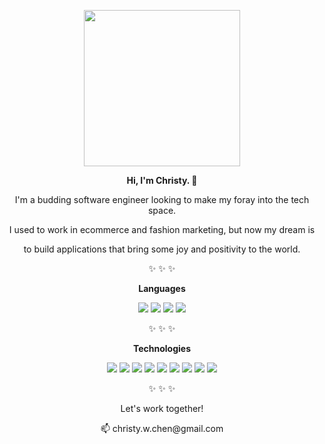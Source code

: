 <div align="center">
    <p><img src="https://user-images.githubusercontent.com/55429132/151303107-f027043d-075b-4ec3-92e2-e7d6c94f966f.png" style="width: 250px"></p>
    <p><strong>Hi, I'm Christy. 🌱</strong></p>
    <p>I'm a budding software engineer looking to make my foray into the tech space.</p>
    <p>I used to work in ecommerce and fashion marketing, but now my dream is<p>
    <p>to build applications that bring some joy and positivity to the world.</p>
    <p>✨ ✨ ✨</p>
    <p><strong>Languages</strong></p>
    <img src="https://img.shields.io/badge/-JavaScript-yellow">
    <img src="https://img.shields.io/badge/-Python-3770a0">
    <img src="https://img.shields.io/badge/-HTML5-f16529">
    <img src="https://img.shields.io/badge/-CSS3-1c88c7">
    <p></p>
    <p>✨ ✨ ✨</p>
    <p><strong>Technologies</strong></p>
    <img src="https://img.shields.io/badge/-Node.js-689f63">
    <img src="https://img.shields.io/badge/-Express.js-yellow">
    <img src="https://img.shields.io/badge/-PostgreSQL-336791">
    <img src="https://img.shields.io/badge/-Sequelize.js-03afef">
    <img src="https://img.shields.io/badge/-React.js-44c3e5">
    <img src="https://img.shields.io/badge/-Redux.js-7649bb">
    <img src="https://img.shields.io/badge/-Flask-7a7a7a">
    <img src="https://img.shields.io/badge/-SQLAlchemy.js-d71f00">
    <img src="https://img.shields.io/badge/-PugJS-72493f">
    <p></p>
    <p>✨ ✨ ✨</p>
    <p>Let's work together!</p>
    <p>📫 christy.w.chen@gmail.com</p>
    
  <samp>
</div>
